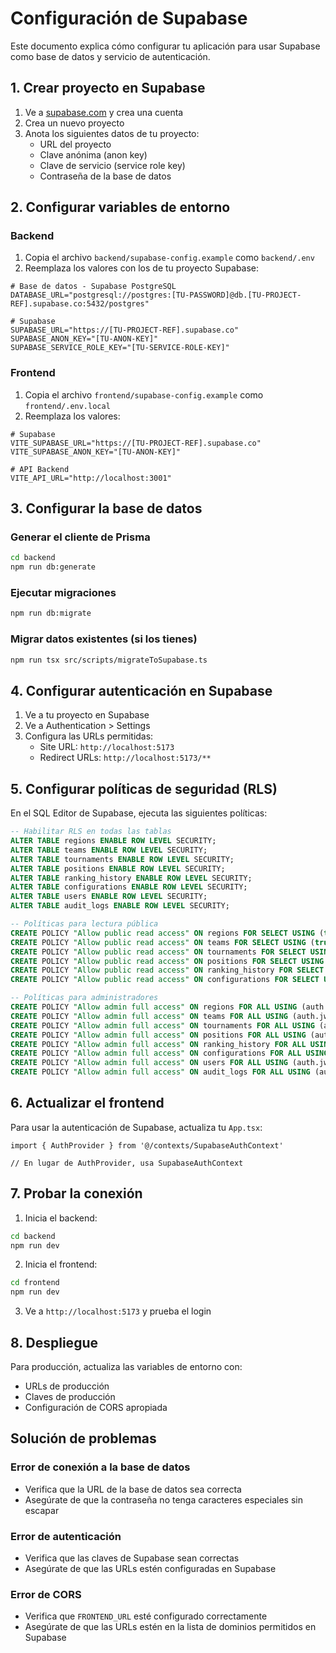 # Configuración de Supabase

Este documento explica cómo configurar tu aplicación para usar Supabase como base de datos y servicio de autenticación.

## 1. Crear proyecto en Supabase

1. Ve a [supabase.com](https://supabase.com) y crea una cuenta
2. Crea un nuevo proyecto
3. Anota los siguientes datos de tu proyecto:
   - URL del proyecto
   - Clave anónima (anon key)
   - Clave de servicio (service role key)
   - Contraseña de la base de datos

## 2. Configurar variables de entorno

### Backend

1. Copia el archivo `backend/supabase-config.example` como `backend/.env`
2. Reemplaza los valores con los de tu proyecto Supabase:

```env
# Base de datos - Supabase PostgreSQL
DATABASE_URL="postgresql://postgres:[TU-PASSWORD]@db.[TU-PROJECT-REF].supabase.co:5432/postgres"

# Supabase
SUPABASE_URL="https://[TU-PROJECT-REF].supabase.co"
SUPABASE_ANON_KEY="[TU-ANON-KEY]"
SUPABASE_SERVICE_ROLE_KEY="[TU-SERVICE-ROLE-KEY]"
```

### Frontend

1. Copia el archivo `frontend/supabase-config.example` como `frontend/.env.local`
2. Reemplaza los valores:

```env
# Supabase
VITE_SUPABASE_URL="https://[TU-PROJECT-REF].supabase.co"
VITE_SUPABASE_ANON_KEY="[TU-ANON-KEY]"

# API Backend
VITE_API_URL="http://localhost:3001"
```

## 3. Configurar la base de datos

### Generar el cliente de Prisma

```bash
cd backend
npm run db:generate
```

### Ejecutar migraciones

```bash
npm run db:migrate
```

### Migrar datos existentes (si los tienes)

```bash
npm run tsx src/scripts/migrateToSupabase.ts
```

## 4. Configurar autenticación en Supabase

1. Ve a tu proyecto en Supabase
2. Ve a Authentication > Settings
3. Configura las URLs permitidas:
   - Site URL: `http://localhost:5173`
   - Redirect URLs: `http://localhost:5173/**`

## 5. Configurar políticas de seguridad (RLS)

En el SQL Editor de Supabase, ejecuta las siguientes políticas:

```sql
-- Habilitar RLS en todas las tablas
ALTER TABLE regions ENABLE ROW LEVEL SECURITY;
ALTER TABLE teams ENABLE ROW LEVEL SECURITY;
ALTER TABLE tournaments ENABLE ROW LEVEL SECURITY;
ALTER TABLE positions ENABLE ROW LEVEL SECURITY;
ALTER TABLE ranking_history ENABLE ROW LEVEL SECURITY;
ALTER TABLE configurations ENABLE ROW LEVEL SECURITY;
ALTER TABLE users ENABLE ROW LEVEL SECURITY;
ALTER TABLE audit_logs ENABLE ROW LEVEL SECURITY;

-- Políticas para lectura pública
CREATE POLICY "Allow public read access" ON regions FOR SELECT USING (true);
CREATE POLICY "Allow public read access" ON teams FOR SELECT USING (true);
CREATE POLICY "Allow public read access" ON tournaments FOR SELECT USING (true);
CREATE POLICY "Allow public read access" ON positions FOR SELECT USING (true);
CREATE POLICY "Allow public read access" ON ranking_history FOR SELECT USING (true);
CREATE POLICY "Allow public read access" ON configurations FOR SELECT USING (true);

-- Políticas para administradores
CREATE POLICY "Allow admin full access" ON regions FOR ALL USING (auth.jwt() ->> 'role' = 'ADMIN');
CREATE POLICY "Allow admin full access" ON teams FOR ALL USING (auth.jwt() ->> 'role' = 'ADMIN');
CREATE POLICY "Allow admin full access" ON tournaments FOR ALL USING (auth.jwt() ->> 'role' = 'ADMIN');
CREATE POLICY "Allow admin full access" ON positions FOR ALL USING (auth.jwt() ->> 'role' = 'ADMIN');
CREATE POLICY "Allow admin full access" ON ranking_history FOR ALL USING (auth.jwt() ->> 'role' = 'ADMIN');
CREATE POLICY "Allow admin full access" ON configurations FOR ALL USING (auth.jwt() ->> 'role' = 'ADMIN');
CREATE POLICY "Allow admin full access" ON users FOR ALL USING (auth.jwt() ->> 'role' = 'ADMIN');
CREATE POLICY "Allow admin full access" ON audit_logs FOR ALL USING (auth.jwt() ->> 'role' = 'ADMIN');
```

## 6. Actualizar el frontend

Para usar la autenticación de Supabase, actualiza tu `App.tsx`:

```tsx
import { AuthProvider } from '@/contexts/SupabaseAuthContext'

// En lugar de AuthProvider, usa SupabaseAuthContext
```

## 7. Probar la conexión

1. Inicia el backend:
```bash
cd backend
npm run dev
```

2. Inicia el frontend:
```bash
cd frontend
npm run dev
```

3. Ve a `http://localhost:5173` y prueba el login

## 8. Despliegue

Para producción, actualiza las variables de entorno con:
- URLs de producción
- Claves de producción
- Configuración de CORS apropiada

## Solución de problemas

### Error de conexión a la base de datos
- Verifica que la URL de la base de datos sea correcta
- Asegúrate de que la contraseña no tenga caracteres especiales sin escapar

### Error de autenticación
- Verifica que las claves de Supabase sean correctas
- Asegúrate de que las URLs estén configuradas en Supabase

### Error de CORS
- Verifica que `FRONTEND_URL` esté configurado correctamente
- Asegúrate de que las URLs estén en la lista de dominios permitidos en Supabase
